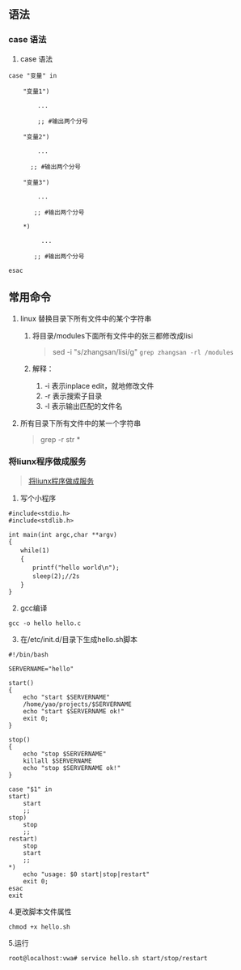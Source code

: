 ﻿## 语法
### case 语法
1. case 语法
```
case "变量" in

	"变量1")

		...

		;; #输出两个分号

	"变量2")

		...

	  ;; #输出两个分号

	"变量3")

		...

	   ;; #输出两个分号

	*)

		 ...

	   ;; #输出两个分号

esac
```

## 常用命令
1. linux 替换目录下所有文件中的某个字符串
	1. 将目录/modules下面所有文件中的张三都修改成lisi
		> sed -i "s/zhangsan/lisi/g" `grep zhangsan -rl /modules`
		
	2. 解释： 
		1. -i 表示inplace edit，就地修改文件
		2. -r 表示搜索子目录
		3. -l 表示输出匹配的文件名

2. 所有目录下所有文件中的某一个字符串
	> grep -r str *

### 将liunx程序做成服务
> [将liunx程序做成服务](https://www.cnblogs.com/yaosj/p/6601649.html)

1. 写个小程序
```
#include<stdio.h>
#include<stdlib.h>
 
int main(int argc,char **argv)
{
　　while(1)
　　{
　　　　printf("hello world\n");
　　　　sleep(2);//2s
　　}
}
```

2. gcc编译

```
gcc -o hello hello.c
```

3. 在/etc/init.d/目录下生成hello.sh脚本
		
```
#!/bin/bash
 
SERVERNAME="hello"
 
start()
{
	echo "start $SERVERNAME"
	/home/yao/projects/$SERVERNAME
	echo "start $SERVERNAME ok!"
	exit 0;
}
 
stop()
{
	echo "stop $SERVERNAME"
	killall $SERVERNAME
	echo "stop $SERVERNAME ok!"
}
 
case "$1" in
start)
	start
	;;
stop)
	stop
	;;
restart)
	stop
	start
	;;
*)
	echo "usage: $0 start|stop|restart"
	exit 0;
esac
exit
```

4.更改脚本文件属性
```
chmod +x hello.sh
```

5.运行
```
root@localhost:vwa# service hello.sh start/stop/restart
```
